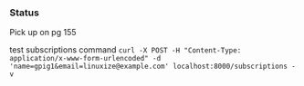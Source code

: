 ### Status
Pick up on pg 155

test subscriptions command
`curl -X POST -H "Content-Type: application/x-www-form-urlencoded" -d 'name=gpig1&email=linuxize@example.com' localhost:8000/subscriptions -v`
